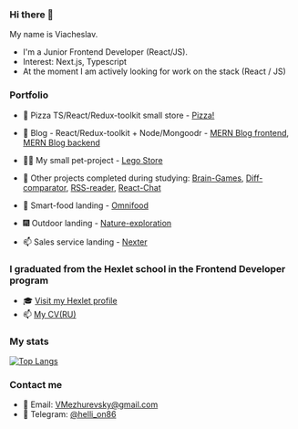 ### Hi there 👋

My name is Viacheslav.

- I'm a Junior Frontend Developer (React/JS).
- Interest: Next.js, Typescript
- At the moment I am actively looking for work on the stack (React / JS)

### Portfolio

- 🍕 Pizza TS/React/Redux-toolkit small store - [Pizza!](https://github.com/hellion86/PizzaReact)
- 📘 Blog - React/Redux-toolkit + Node/Mongoodr - [MERN Blog frontend](https://github.com/hellion86/MERN-Blog-frontend), [MERN Blog backend](https://github.com/hellion86/MERN-Blog-backend)
- 👨‍💻 My small pet-project - [Lego Store](https://github.com/hellion86/LegoStore)
- 🏫 Other projects completed during studying: [Brain-Games](https://github.com/hellion86/frontend-project-lvl1), [Diff-comparator](https://github.com/hellion86/frontend-project-lvl2), [RSS-reader](https://github.com/hellion86/frontend-project-lvl3), [React-Chat](https://github.com/hellion86/frontend-project-lvl4)

- 🥗 Smart-food landing - [Omnifood](https://github.com/hellion86/omnifood_landing)
- 🎆 Outdoor landing - [Nature-exploration](https://github.com/hellion86/Natours)
- 📫 Sales service landing - [Nexter](https://github.com/hellion86/Nexter)

### I graduated from the Hexlet school in the Frontend Developer program

- 🎓 [Visit my Hexlet profile](https://ru.hexlet.io/u/hellion_)
- 📫 [My CV(RU)](https://cv.hexlet.io/resumes/493)

### My stats

[![Top Langs](https://github-readme-stats.vercel.app/api/top-langs/?username=hellion86&layout=compact&theme=vision-friendly-dark)](https://github.com/anuraghazra/github-readme-stats)

### Contact me

- 📧 Email: [VMezhurevsky@gmail.com](mailto:VMezhurevsky@gmail.com)
- 📱 Telegram: [@helli_on86](https://t.me/helli_on86)
